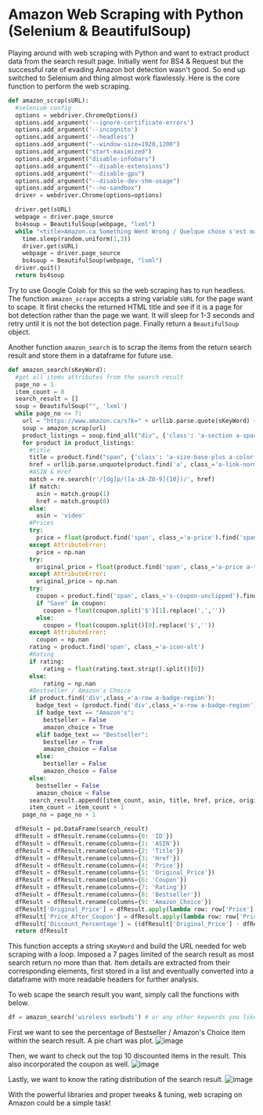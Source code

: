 # Amazon Web Scraping with Python (Selenium &amp; BeautifulSoup)

Playing around with web scraping with Python and want to extract product data from the search result page.  Initially went for BS4 & Request but the successful rate of evading Amazon bot detection wasn't good.  So end up switched to Selenium and thing almost work flawlessly.  Here is the core function to perform the web scraping.

```python
def amazon_scrap(sURL):
  #selenium config
  options = webdriver.ChromeOptions()
  options.add_argument('--ignore-certificate-errors')
  options.add_argument('--incognito')
  options.add_argument('--headless')
  options.add_argument("--window-size=1920,1200")
  options.add_argument("start-maximized")
  options.add_argument("disable-infobars")
  options.add_argument("--disable-extensions")
  options.add_argument("--disable-gpu")
  options.add_argument("--disable-dev-shm-usage")
  options.add_argument("--no-sandbox")
  driver = webdriver.Chrome(options=options)

  driver.get(sURL)
  webpage = driver.page_source
  bs4soup = BeautifulSoup(webpage, "lxml")
  while "<title>Amazon.ca Something Went Wrong / Quelque chose s'est mal passé</title>" in webpage:
    time.sleep(random.uniform(1,3))
    driver.get(sURL)
    webpage = driver.page_source
    bs4soup = BeautifulSoup(webpage, "lxml")
  driver.quit()
  return bs4soup
```

Try to use Google Colab for this so the web scraping has to run headless.  The function <code>amazon_scrape</code> accepts a string variable <code>sURL</code> for the page want to scape.  It first checks the returned HTML title and see if it is a page for bot detection rather than the page we want.  It will sleep for 1-3 seconds and retry until it is not the bot detection page.  Finally return a <code>BeautifulSoup</code> object. 

Another function <code>amazon_search</code> is to scrap the items from the return search result and store them in a dataframe for future use.

```python
def amazon_search(sKeyWord):
  #get all items attributes from the search result
  page_no = 1
  item_count = 0
  search_result = []
  soup = BeautifulSoup("", 'lxml')
  while page_no <= 7:
    url = "https://www.amazon.ca/s?k=" + urllib.parse.quote(sKeyWord) + "&page=" + str(page_no)
    soup = amazon_scrap(url)
    product_listings = soup.find_all("div", {'class': 'a-section a-spacing-base'})
    for product in product_listings:
      #title
      title = product.find("span", {'class': 'a-size-base-plus a-color-base a-text-normal'}).text.strip()
      href = urllib.parse.unquote(product.find('a', class_='a-link-normal s-underline-text s-underline-link-text s-link-style a-text-normal')['href'])
      #ASIN & Href
      match = re.search(r'/[dg]p/([a-zA-Z0-9]{10})/', href)
      if match:
        asin = match.group(1)
        href = match.group(0)
      else:
        asin = 'video'
      #Prices
      try:
        price = float(product.find('span', class_='a-price').find('span', class_='a-offscreen').text.strip().split('$')[1].replace(',',''))
      except AttributeError:
        price = np.nan
      try:
        original_price = float(product.find('span', class_='a-price a-text-price').find('span', class_='a-offscreen').text.strip().split('$')[1].replace(',',''))
      except AttributeError:
        original_price = np.nan
      try:
        coupon = product.find('span', class_='s-coupon-unclipped').find('span', class_='a-size-base s-highlighted-text-padding aok-inline-block s-coupon-highlight-color').text.strip()
        if "Save" in coupon:
          coupon = float(coupon.split('$')[1].replace(',',''))
        else:
          coupon = float(coupon.split()[0].replace('$',''))
      except AttributeError:
        coupon = np.nan
      rating = product.find('span', class_='a-icon-alt')
      #Rating
      if rating:
          rating = float(rating.text.strip().split()[0])
      else:
          rating = np.nan
      #Bestseller / Amazon's Choice
      if product.find('div',class_='a-row a-badge-region'):
        badge_text = (product.find('div',class_='a-row a-badge-region').find('span',class_='a-badge-text')).text.strip()
        if badge_text == "Amazon's":
          bestseller = False
          amazon_choice = True
        elif badge_text == "Bestseller":
          bestseller = True
          amazon_choice = False
        else:
          bestseller = False
          amazon_choice = False
      else:
        bestseller = False
        amazon_choice = False
      search_result.append([item_count, asin, title, href, price, original_price, coupon, rating, bestseller, amazon_choice])
      item_count = item_count + 1
    page_no = page_no + 1

  dfResult = pd.DataFrame(search_result)
  dfResult = dfResult.rename(columns={0: 'ID'})
  dfResult = dfResult.rename(columns={1: 'ASIN'})
  dfResult = dfResult.rename(columns={2: 'Title'})
  dfResult = dfResult.rename(columns={3: 'Href'})
  dfResult = dfResult.rename(columns={4: 'Price'})
  dfResult = dfResult.rename(columns={5: 'Original_Price'})
  dfResult = dfResult.rename(columns={6: 'Coupon'})
  dfResult = dfResult.rename(columns={7: 'Rating'})
  dfResult = dfResult.rename(columns={8: 'Bestseller'})
  dfResult = dfResult.rename(columns={9: 'Amazon_Choice'})
  dfResult['Original_Price'] = dfResult.apply(lambda row: row['Price'] if pd.isna(row['Original_Price']) else row['Original_Price'], axis=1)
  dfResult['Price_After_Coupon'] = dfResult.apply(lambda row: row['Price'] - row['Coupon'] if not pd.isna(row['Coupon']) else row['Price'], axis=1)
  dfResult['Discount_Percentage'] = ((dfResult['Original_Price'] - dfResult['Price_After_Coupon']) / dfResult['Original_Price']) * 100
  return dfResult
```

This function accepts a string <code>sKeyWord</code> and build the URL needed for web scraping with a loop. Imposed a 7 pages limited of the search result as most search return no more than that.  Item details are extracted from their corresponding elements, first stored in a list and eventually converted into a dataframe with more readable headers for further analysis.

To web scape the search result you want, simply call the functions with below.

```python
df = amazon_search('wireless earbuds') # or any other keywords you like
```

First we want to see the percentage of Bestseller / Amazon's Choice item within the search result.  A pie chart was plot.
![image](https://github.com/siudd/amazon_web_scraping/assets/144144392/d30023c1-a2b2-44ed-bc85-7812b7f2fdc3)

Then, we want to check out the top 10 discounted items in the result.  This also incorporated the coupon as well.
![image](https://github.com/siudd/amazon_web_scraping/assets/144144392/fbc2048a-d0cd-428e-a33b-3c48cffc58e6)

Lastly, we want to know the rating distribution of the search result.
![image](https://github.com/siudd/amazon_web_scraping/assets/144144392/1274895f-1b34-41d3-8228-8f51d8d69697)

With the powerful libraries and proper tweaks & tuning, web scraping on Amazon could be a simple task!
